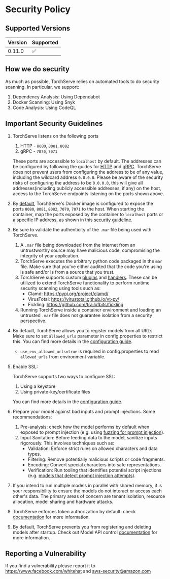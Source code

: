 # Security Policy

## Supported Versions

| Version | Supported          |
|---------| ------------------ |
| 0.11.0   | :white_check_mark: |


## How we do security


As much as possible, TorchServe relies on automated tools to do security scanning. In particular, we support:

1. Dependency Analysis: Using Dependabot
2. Docker Scanning: Using Snyk
3. Code Analysis: Using CodeQL

## Important Security Guidelines

1. TorchServe listens on the following ports
    1. HTTP - `8080`, `8081`, `8082`
    2. gRPC - `7070`, `7071`

    These ports are accessible to `localhost` by default.  The addresses can be configured by following the guides for
    [HTTP](https://github.com/pytorch/serve/blob/master/docs/configuration.md#configure-torchserve-listening-address-and-port) and
    [gRPC](https://github.com/pytorch/serve/blob/master/docs/configuration.md#configure-torchserve-grpc-listening-addresses-and-ports).
    TorchServe does not prevent users from configuring the address to be of any value, including the wildcard address `0.0.0.0`.
    Please be aware of the security risks of configuring the address to be `0.0.0.0`, this will give all addresses(including publicly accessible addresses, if any)
    on the host, access to the TorchServe endpoints listening on the ports shown above.
2. By [default](https://github.com/pytorch/serve/blob/master/docker/Dockerfile), TorchServe's Docker image is configured to expose the ports `8080`, `8081`, `8082`, `7070`, `7071` to the host. When starting the container,
   map the ports exposed by the container to `localhost` ports or a specific IP address, as shown in this [security guideline](https://github.com/pytorch/serve/blob/master/docker/README.md#security-guideline).

3. Be sure to validate the authenticity of the `.mar` file being used with TorchServe.
    1. A `.mar` file being downloaded from the internet from an untrustworthy source may have malicious code, compromising the integrity of your application.
    2. TorchServe executes the arbitrary python code packaged in the `mar` file. Make sure that you've either audited that the code you're using is safe and/or is from a source that you trust.
    3. TorchServe supports custom [plugins](https://github.com/pytorch/serve/tree/master/plugins) and [handlers](https://github.com/pytorch/serve/blob/master/docs/custom_service.md).
       These can be utilized to extend TorchServe functionality to perform runtime security scanning using tools such as:
        - Clamd: https://pypi.org/project/clamd/
        - VirusTotal: https://virustotal.github.io/vt-py/
        - Fickling: https://github.com/trailofbits/fickling
    4. Running TorchServe inside a container environment and loading an untrusted `.mar` file does not guarantee isolation from a security perspective.
4. By default, TorchServe allows you to register models from all URLs. Make sure to set `allowed_urls` parameter in config.properties to restrict this. You can find more details in the [configuration guide](https://pytorch.org/serve/configuration.html#other-properties).
    - `use_env_allowed_urls=true` is required in config.properties to read `allowed_urls` from environment variable.
5. Enable SSL:

    TorchServe supports two ways to configure SSL:
    1. Using a keystore
    2. Using private-key/certificate files

    You can find more details in the [configuration guide](https://pytorch.org/serve/configuration.html#enable-ssl).
6. Prepare your model against bad inputs and prompt injections. Some recommendations:
    1. Pre-analysis: check how the model performs by default when exposed to prompt injection (e.g. using [fuzzing for prompt injection](https://github.com/FonduAI/awesome-prompt-injection?tab=readme-ov-file#tools)).
    2. Input Sanitation: Before feeding data to the model, sanitize inputs rigorously. This involves techniques such as:
        - Validation: Enforce strict rules on allowed characters and data types.
        - Filtering: Remove potentially malicious scripts or code fragments.
        - Encoding: Convert special characters into safe representations.
        - Verification: Run tooling that identifies potential script injections (e.g. [models that detect prompt injection attempts](https://python.langchain.com/docs/guides/safety/hugging_face_prompt_injection)).
7. If you intend to run multiple models in parallel with shared memory, it is your responsibility to ensure the models do not interact or access each other's data. The primary areas of concern are tenant isolation, resource allocation, model sharing and hardware attacks.
8. TorchServe enforces token authorization by default: check [documentation](https://github.com/pytorch/serve/blob/master/docs/token_authorization_api.md) for more information.
9. By default, TorchServe prevents you from registering and deleting models after startup. Check out Model API control [documentation](./docs/model_api_control.md) for more information.

## Reporting a Vulnerability

If you find a vulnerability please report it to https://www.facebook.com/whitehat and aws-security@amazon.com
